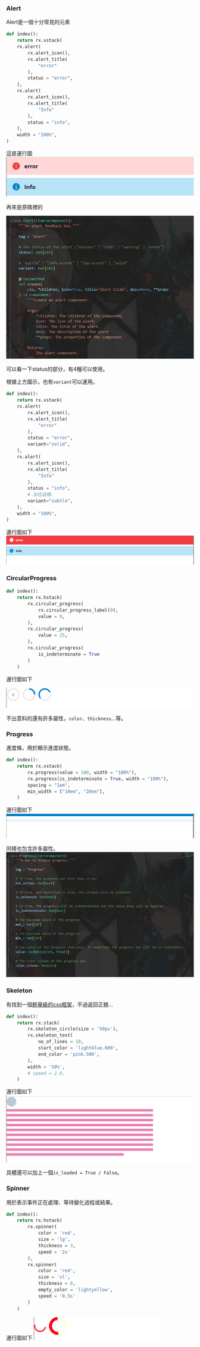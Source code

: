 ### Alert

Alert是一個十分常見的元素

```python
def index():
    return rx.vstack(
    rx.alert(
        rx.alert_icon(),
        rx.alert_title(
            "error"
        ),
        status = "error",
    ),
    rx.alert(
        rx.alert_icon(),
        rx.alert_title(
            "Info"
        ),
        status = "info",
    ),
    width = "100%",
)
```

這是運行圖
![Alt text](image.png)


再來是原碼裡的

![Alt text](image-1.png)

可以看一下status的部分，有4種可以使用。

根據上方圖示，也有`variant`可以運用。
```python
def index():
    return rx.vstack(
    rx.alert(
        rx.alert_icon(),
        rx.alert_title(
            "error"
        ),
        status = "error",
        variant="solid",
    ),
    rx.alert(
        rx.alert_icon(),
        rx.alert_title(
            "Info"
        ),
        status = "info",
        # 加在這裡。
        variant="subtle",
    ),
    width = "100%",
)
```

運行圖如下
![Alt text](image-2.png)

### CircularProgress

```python
def index():
    return rx.hstack(
        rx.circular_progress(
            rx.circular_progress_label(0),
            value = 0,
        ),
        rx.circular_progress(
            value = 25,
        ),
        rx.circular_progress(
            is_indeterminate = True
        )
    )

```

運行圖如下

![Alt text](image-3.png)

不出意料的還有許多屬性，`color`、`thickness`...等。


### Progress

進度條，用於顯示進度狀態。

```python
def index():
    return rx.vstack(
        rx.progress(value = 100, width = "100%"),
        rx.progress(is_indeterminate = True, width = "100%"),
        spacing = "1em",
        min_width = ["10em", "20em"],
    )
```

運行圖如下
![Alt text](image-4.png)

同樣也包含許多屬性。
![Alt text](image-5.png)

### Skeleton

有找到一個[輕量級的css框架](https://getskeleton.com/)，不過返回正題...
```python
def index():
    return rx.stack(
        rx.skeleton_circle(size = '50px'),
        rx.skeleton_text(
            no_of_lines = 10,
            start_color = 'lightblue.600',
            end_color = 'pink.500',
        ),
        width = '50%',
        # speed = 2.0,
    )
```

運行圖如下
![Alt text](image-6.png)

具體還可以加上一個`is_loaded = True / False`。

### Spinner
用於表示事件正在處理、等待變化過程或結果。
```python
def index():
    return rx.hstack(
        rx.spinner(
            color = 'red', 
            size = 'lg',
            thickness = 3,
            speed = '2s'
        ),
        rx.spinner(
            color = 'red', 
            size = 'xl',
            thickness = 8,
            empty_color = 'lightyellow',
            speed = '0.5s'
        )
    )
```

運行圖如下
![Alt text](image-7.png)